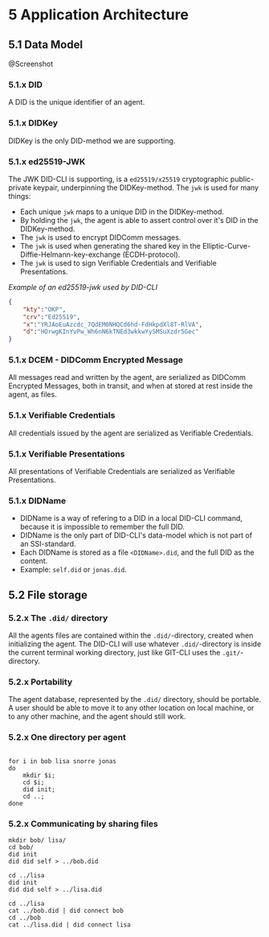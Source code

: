 # 5 Application Architecture



## 5.1 Data Model

@Screenshot

### 5.1.x DID

A DID is the unique identifier of an agent.

### 5.1.x DIDKey

DIDKey is the only DID-method we are supporting.

### 5.1.x ed25519-JWK

The JWK DID-CLI is supporting, is a `ed25519/x25519` cryptographic public-private keypair, underpinning the DIDKey-method. The `jwk` is used for many things:
- Each unique `jwk` maps to a unique DID in the DIDKey-method.
- By holding the `jwk`, the agent is able to assert control over it's DID in the DIDKey-method.
- The `jwk` is used to encrypt DIDComm messages.
- The `jwk` is used when generating the shared key in the Elliptic-Curve-Diffie-Helmann-key-exchange (ECDH-protocol).
- The `jwk` is used to sign Verifiable Credentials and Verifiable Presentations.

*Example of an ed25519-jwk used by DID-CLI*
```json
{
	"kty":"OKP",
	"crv":"Ed25519",
	"x":"YRJAoEuAzcdc_7QdEM0NHQCd6hd-FdHkpdXl8T-RlVA",
	"d":"HOrwgKInYvPw_Wh6nN6kTNEd3wkkwYySMSuXzdr5Gec"
}
```

### 5.1.x DCEM - DIDComm Encrypted Message

All messages read and written by the agent, are serialized as DIDComm Encrypted Messages, both in transit, and when at stored at rest inside the agent, as files.

### 5.1.x Verifiable Credentials

All credentials issued by the agent are serialized as Verifiable Credentials.

### 5.1.x Verifiable Presentations

All presentations of Verifiable Credentials are serialized as Verifiable Presentations.

### 5.1.x DIDName
- DIDName is a way of refering to a DID in a local DID-CLI command, because it is impossible to remember the full DID.
- DIDName is the only part of DID-CLI's data-model which is not part of an SSI-standard. 
- Each DIDName is stored as a file `<DIDName>.did`, and the full DID as the content.
- Example: `self.did` or `jonas.did`.




## 5.2 File storage 

### 5.2.x The `.did/` directory

All the agents files are contained within the `.did/`-directory, created when initializing the agent. The DID-CLI will use whatever `.did/`-directory is inside the current terminal working directory, just like GIT-CLI uses the `.git/`-directory.

### 5.2.x Portability

The agent database, represented by the `.did/` directory, should be portable. A user should be able to move it to any other location on local machine, or to any other machine, and the agent should still work.


### 5.2.x One directory per agent

```

for i in bob lisa snorre jonas
do
	mkdir $i;
	cd $i;
	did init;
	cd ..;
done
```

### 5.2.x Communicating by sharing files

```
mkdir bob/ lisa/
cd bob/
did init
did did self > ../bob.did

cd ../lisa
did init
did did self > ../lisa.did

cd ../lisa
cat ../bob.did | did connect bob
cd ../bob
cat ../lisa.did | did connect lisa
```


